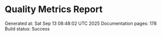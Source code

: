 # Quality Metrics Report
Generated at: Sat Sep 13 08:48:02 UTC 2025
Documentation pages: 178
Build status: Success
